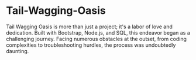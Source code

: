 # Tail-Wagging-Oasis
Tail Wagging Oasis is more than just a project; it's a labor of love and dedication. Built with Bootstrap, Node.js, and SQL, this endeavor began as a challenging journey. Facing numerous obstacles at the outset, from coding complexities to troubleshooting hurdles, the process was undoubtedly daunting. 

